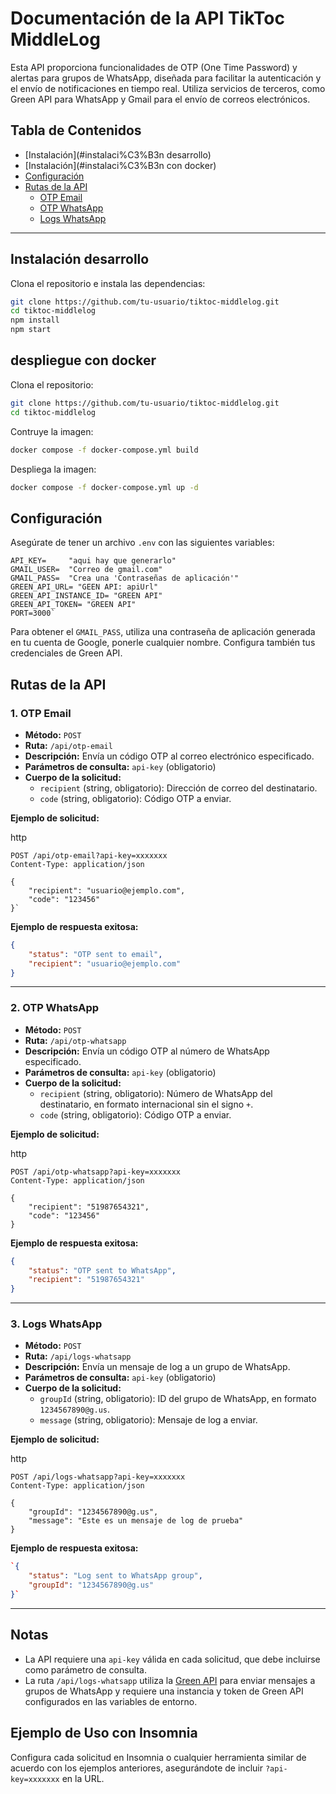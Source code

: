 # Documentación de la API TikToc MiddleLog

Esta API proporciona funcionalidades de OTP (One Time Password) y alertas para grupos de WhatsApp, diseñada para facilitar la autenticación y el envío de notificaciones en tiempo real. Utiliza servicios de terceros, como Green API para WhatsApp y Gmail para el envío de correos electrónicos.

## Tabla de Contenidos

-   [Instalación](#instalaci%C3%B3n desarrollo)
-   [Instalación](#instalaci%C3%B3n con docker)
-   [Configuración](#configuraci%C3%B3n)
-   [Rutas de la API](#rutas-de-la-api)
    -   [OTP Email](#otp-email)
    -   [OTP WhatsApp](#otp-whatsapp)
    -   [Logs WhatsApp](#logs-whatsapp)

----------

## Instalación desarrollo

Clona el repositorio e instala las dependencias:

```bash
git clone https://github.com/tu-usuario/tiktoc-middlelog.git
cd tiktoc-middlelog
npm install
npm start
```
## despliegue con docker

Clona el repositorio:

```bash
git clone https://github.com/tu-usuario/tiktoc-middlelog.git
cd tiktoc-middlelog
```
Contruye la imagen:
```bash
docker compose -f docker-compose.yml build
```
Despliega la imagen:
```bash
docker compose -f docker-compose.yml up -d
```


## Configuración

Asegúrate de tener un archivo `.env` con las siguientes variables:

```plaintext
API_KEY=     "aqui hay que generarlo"
GMAIL_USER=  "Correo de gmail.com" 
GMAIL_PASS=  "Crea una 'Contraseñas de aplicación'"
GREEN_API_URL= "GEEN API: apiUrl"
GREEN_API_INSTANCE_ID= "GREEN API"
GREEN_API_TOKEN= "GREEN API"
PORT=3000` 
```
Para obtener el `GMAIL_PASS`, utiliza una contraseña de aplicación generada en tu cuenta de Google, ponerle cualquier nombre. 
Configura también tus credenciales de Green API.

## Rutas de la API

### 1. OTP Email

-   **Método:** `POST`
-   **Ruta:** `/api/otp-email`
-   **Descripción:** Envía un código OTP al correo electrónico especificado.
-   **Parámetros de consulta:** `api-key` (obligatorio)
-   **Cuerpo de la solicitud:**
    -   `recipient` (string, obligatorio): Dirección de correo del destinatario.
    -   `code` (string, obligatorio): Código OTP a enviar.

**Ejemplo de solicitud:**

http

```http
POST /api/otp-email?api-key=xxxxxxx
Content-Type: application/json

{
    "recipient": "usuario@ejemplo.com",
    "code": "123456"
}` 
```
**Ejemplo de respuesta exitosa:**

```json
{
    "status": "OTP sent to email",
    "recipient": "usuario@ejemplo.com"
} 
```
----------

### 2. OTP WhatsApp

-   **Método:** `POST`
-   **Ruta:** `/api/otp-whatsapp`
-   **Descripción:** Envía un código OTP al número de WhatsApp especificado.
-   **Parámetros de consulta:** `api-key` (obligatorio)
-   **Cuerpo de la solicitud:**
    -   `recipient` (string, obligatorio): Número de WhatsApp del destinatario, en formato internacional sin el signo `+`.
    -   `code` (string, obligatorio): Código OTP a enviar.

**Ejemplo de solicitud:**

http
```http
POST /api/otp-whatsapp?api-key=xxxxxxx
Content-Type: application/json

{
    "recipient": "51987654321",
    "code": "123456"
} 
```
**Ejemplo de respuesta exitosa:**

```json
{
    "status": "OTP sent to WhatsApp",
    "recipient": "51987654321"
} 
```
----------

### 3. Logs WhatsApp

-   **Método:** `POST`
-   **Ruta:** `/api/logs-whatsapp`
-   **Descripción:** Envía un mensaje de log a un grupo de WhatsApp.
-   **Parámetros de consulta:** `api-key` (obligatorio)
-   **Cuerpo de la solicitud:**
    -   `groupId` (string, obligatorio): ID del grupo de WhatsApp, en formato `1234567890@g.us`.
    -   `message` (string, obligatorio): Mensaje de log a enviar.

**Ejemplo de solicitud:**

http
```http
POST /api/logs-whatsapp?api-key=xxxxxxx
Content-Type: application/json

{
    "groupId": "1234567890@g.us",
    "message": "Este es un mensaje de log de prueba"
}
```
**Ejemplo de respuesta exitosa:**

```json
`{
    "status": "Log sent to WhatsApp group",
    "groupId": "1234567890@g.us"
}` 
```
----------

## Notas

-   La API requiere una `api-key` válida en cada solicitud, que debe incluirse como parámetro de consulta.
-   La ruta `/api/logs-whatsapp` utiliza la [Green API](https://green-api.com/) para enviar mensajes a grupos de WhatsApp y requiere una instancia y token de Green API configurados en las variables de entorno.

## Ejemplo de Uso con Insomnia

Configura cada solicitud en Insomnia o cualquier herramienta similar de acuerdo con los ejemplos anteriores, asegurándote de incluir `?api-key=xxxxxxx` en la URL.
